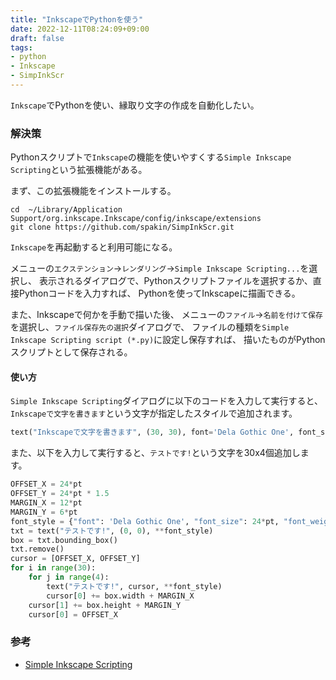 ```yaml
---
title: "InkscapeでPythonを使う"
date: 2022-12-11T08:24:09+09:00
draft: false
tags:
- python
- Inkscape
- SimpInkScr
---
```


`Inkscape`でPythonを使い、縁取り文字の作成を自動化したい。
<!--more-->

### 解決策

Pythonスクリプトで`Inkscape`の機能を使いやすくする`Simple Inkscape Scripting`という拡張機能がある。

まず、この拡張機能をインストールする。

~~~shell
cd  ~/Library/Application Support/org.inkscape.Inkscape/config/inkscape/extensions
git clone https://github.com/spakin/SimpInkScr.git
~~~

`Inkscape`を再起動すると利用可能になる。

メニューの`エクステンション`->`レンダリング`->`Simple Inkscape Scripting...`を選択し、
表示されるダイアログで、Pythonスクリプトファイルを選択するか、直接Pythonコードを入力すれば、
Pythonを使ってInkscapeに描画できる。

また、Inkscapeで何かを手動で描いた後、
メニューの`ファイル`->`名前を付けて保存`を選択し、`ファイル保存先の選択`ダイアログで、
ファイルの種類を`Simple Inkscape Scripting script (*.py)`に設定し保存すれば、
描いたものがPythonスクリプトとして保存される。

#### 使い方

`Simple Inkscape Scripting`ダイアログに以下のコードを入力して実行すると、
`Inkscapeで文字を書きます`という文字が指定したスタイルで追加されます。

~~~python
text("Inkscapeで文字を書きます", (30, 30), font='Dela Gothic One', font_size=24*pt, font_weight='Bold', fill='#2937c2', stroke='#c2b329', stroke_width=1)
~~~

また、以下を入力して実行すると、`テストです!`という文字を30x4個追加します。

~~~python
OFFSET_X = 24*pt
OFFSET_Y = 24*pt * 1.5
MARGIN_X = 12*pt
MARGIN_Y = 6*pt
font_style = {"font": 'Dela Gothic One', "font_size": 24*pt, "font_weight": 'Bold', "fill": '#000000', "stroke": '#c31913', "stroke_width": 0.3}
txt = text("テストです!", (0, 0), **font_style)
box = txt.bounding_box()
txt.remove()
cursor = [OFFSET_X, OFFSET_Y]
for i in range(30):
    for j in range(4):
        text("テストです!", cursor, **font_style)
        cursor[0] += box.width + MARGIN_X
    cursor[1] += box.height + MARGIN_Y
    cursor[0] = OFFSET_X
~~~

### 参考

- [Simple Inkscape Scripting](https://github.com/spakin/SimpInkScr)